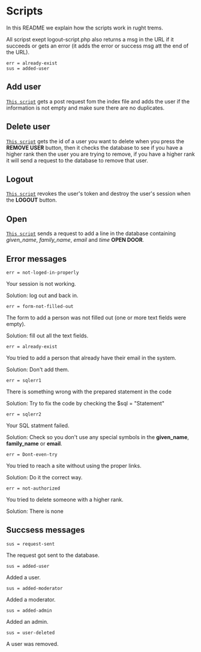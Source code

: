 # Scripts
In this README we explain how the scripts work in rught trems.

All scripst exept logout-script.php also returns a msg in the URL if it succeeds or gets an error (it adds the error or success msg att the end of the URL).
```
err = already-exist
sus = added-user
```
## Add user
[```This script```](add_user-script.php) gets a post request fom the index file and adds the user if the information is not empty and make sure there are no duplicates.

## Delete user
[```This script```](delete_user-script.php) gets the id of a user you want to delete when you press the **REMOVE USER** button, then it checks the database to see if you have a higher rank then the user you are trying to remove, if you have a higher rank it will send a request to the database to remove that user.

## Logout
[```This script```](logout-script.php) revokes the user's token and destroy the user's session when the **LOGOUT** button.

## Open
[```This script```](request-script.php) sends a request to add a line in the database containing *given_name*, *family_name*, *email* and *time* **OPEN DOOR**.

## Error messages
```
err = not-loged-in-properly
```
Your session is not working.

Solution: log out and back in.
```
err = form-not-filled-out
```
The form to add a person was not filled out (one or more text fields were empty).

Solution: fill out all the text fields.
```
err = already-exist
```
You tried to add a person that already have their email in the system.

Solution: Don't add them.
```
err = sqlerr1
```
There is something wrong with the prepared statement in the code

Solution: Try to fix the code by checking the $sql = "Statement"
```
err = sqlerr2
```
Your SQL statment failed.

Solution: Check so you don't use any special symbols in the **given_name**, **family_name** or **email**.
```
err = Dont-even-try
```
You tried to reach a site without using the proper links.

Solution: Do it the correct way.
```
err = not-authorized
```
You tried to delete someone with a higher rank.

Solution: There is none

## Succsess messages
```
sus = request-sent
```
The request got sent to the database.
```
sus = added-user
```
Added a user.
```
sus = added-moderator
```
Added a moderator.
```
sus = added-admin
```
Added an admin.
```
sus = user-deleted
```
A user was removed.